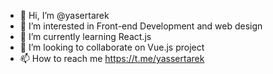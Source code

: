 - 👋 Hi, I’m @yasertarek
- 👀 I’m interested in Front-end Development and web design
- 🌱 I’m currently learning React.js
- 💞️ I’m looking to collaborate on Vue.js project
- 📫 How to reach me https://t.me/yassertarek

<!---
yasertarek/yasertarek is a ✨ special ✨ repository because its `README.md` (this file) appears on your GitHub profile.
You can click the Preview link to take a look at your changes.
--->
